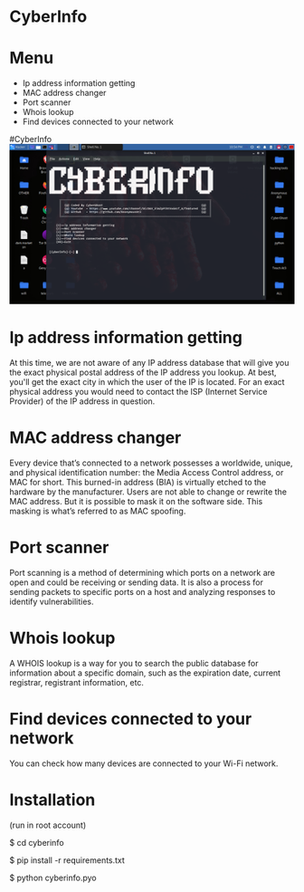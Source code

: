 
# CyberInfo


# Menu
* Ip address information getting
* MAC address changer 
* Port scanner
* Whois lookup
* Find devices connected to your network

#CyberInfo
<img src="https://github.com/AnonymousAt3/cyberinfo/blob/main/cyberinfo.png">

# Ip address information getting
 At this time, we are not aware of any IP address database that will give you the exact physical postal address of the IP address you lookup. At best, you'll get the exact city in which the user of the IP is located. For an exact physical address you would need to contact the ISP (Internet Service Provider) of the IP address in question.
# MAC address changer
Every device that’s connected to a network possesses a worldwide, unique, and physical identification number: the Media Access Control address, or MAC for short. This burned-in address (BIA) is virtually etched to the hardware by the manufacturer. Users are not able to change or rewrite the MAC address. But it is possible to mask it on the software side. This masking is what’s referred to as MAC spoofing.
# Port scanner
Port scanning is a method of determining which ports on a network are open and could be receiving or sending data. It is also a process for sending packets to specific ports on a host and analyzing responses to identify vulnerabilities. 
# Whois lookup
A WHOIS lookup is a way for you to search the public database for information about a specific domain, such as the expiration date, current registrar, registrant information, etc.
# Find devices connected to your network
You can check how many devices are connected to your Wi-Fi network.

# Installation 

(run in root account)

$ cd cyberinfo

$ pip install -r requirements.txt

$ python cyberinfo.pyo



